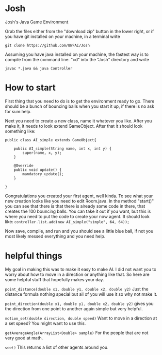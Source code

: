 # Josh
Josh's Java Game Environment

Grab the files either from the "download zip" button in the lower right,
or if you have git installed on your machine, in a terminal write

```git clone https://github.com/UWFAI/Josh```

Assuming you have java installed on your machine, the fastest way is to compile 
from the command line. "cd" into the "Josh" directory and write

```javac *.java && java Controller```

# How to start
First thing that you need to do is to get the environment ready to go. There should 
be a bunch of bouncing balls when you start it up, if there is no ask for sum help. 

Next you need to create a new class, name it whatever you like. After you make it, it
needs to look extend GameObject. After that it should look something like:
```
public class AI_simple extends GameObject{

	public AI_simple(String name, int x, int y) {
		super(name, x, y);
	}

	@Override
	public void update() {
		mandatory_update();
	}

}
```

Congratulations you created your first agent, well kinda. To see what your new
creation looks like you need to edit Room.java.
In the method "start()" you can see that there is that there is already some code
in there, that creates the 100 bouncing balls. You can take it out if you want, but
this is where you need to put the code to create your now agent. It should look like:
```controller.list.add(new AI_simple("simple", 64, 64));```

Now save, compile, and run and you should see a little blue ball, if not you most likely
messed everything and you need help.

# helpful things
My goal in making this was to make it easy to make AI. I did not want you to worry
about how to move in a direction or anything like that. So here are some helpful stuff
that hopefully makes your day.

```point_distance(double x1, double y1, double x2, double y2)```
Just the distance formula nothing special but all of you will use it so why not make it.

```point_direction(double x1, double y1, double x2, double y2)```
gives you the direction from one point to another again simple but very helpful.

```motion_set(double direction, double speed)```
Want to move in a direction at a set speed? You might want to use this.

```getAverageAngle(ArrayList<Double> sample)```
For the people that are not very good at math.

``` see() ```
This returns a list of other agents around you.








